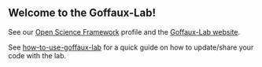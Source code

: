 ## Welcome to the Goffaux-Lab!

See our [Open Science Framework](https://osf.io/nxy5s/) profile and the
[Goffaux-Lab website](https://sites.uclouvain.be/goffauxlab/index.html).

See
[how-to-use-goffaux-lab](https://github.com/Goffaux-Lab/how-to-use-goffaux-lab)
for a quick guide on how to update/share your code with the lab.  


